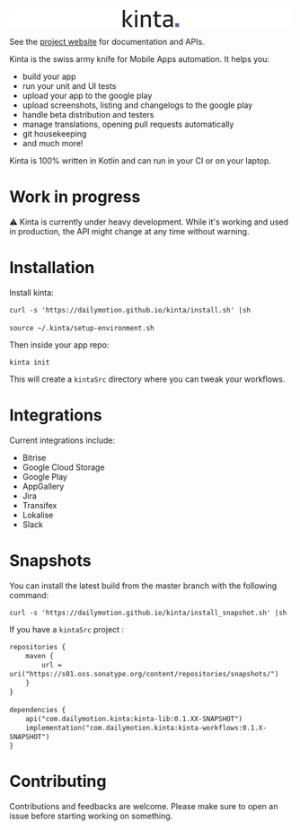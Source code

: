 ![kinta](docs/images/kinta.png)

See the [project website](https://dailymotion.github.io/kinta) for documentation and APIs.

Kinta is the swiss army knife for Mobile Apps automation. It helps you:

* build your app
* run your unit and UI tests
* upload your app to the google play
* upload screenshots, listing and changelogs to the google play
* handle beta distribution and testers
* manage translations, opening pull requests automatically 
* git housekeeping
* and much more!

Kinta is 100% written in Kotlin and can run in your CI or on your laptop.

# Work in progress

⚠️ Kinta is currently under heavy development. While it's working and used in production, the API might change at any time without warning.

# Installation

Install kinta:

```
curl -s 'https://dailymotion.github.io/kinta/install.sh' |sh

source ~/.kinta/setup-environment.sh
```

Then inside your app repo:

```
kinta init
```

This will create a `kintaSrc` directory where you can tweak your workflows.

# Integrations

Current integrations include:

* Bitrise
* Google Cloud Storage
* Google Play
* AppGallery
* Jira
* Transifex
* Lokalise
* Slack

# Snapshots

You can install the latest build from the master branch with the following command:

```
curl -s 'https://dailymotion.github.io/kinta/install_snapshot.sh' |sh

```

If you have a `kintaSrc` project :

```
repositories {
    maven {
        url = uri("https://s01.oss.sonatype.org/content/repositories/snapshots/")
    }
}

dependencies {
    api("com.dailymotion.kinta:kinta-lib:0.1.XX-SNAPSHOT")
    implementation("com.dailymotion.kinta:kinta-workflows:0.1.X-SNAPSHOT")    
}

```


# Contributing

Contributions and feedbacks are welcome. Please make sure to open an issue before starting working on something.
  
